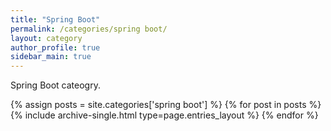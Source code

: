 ```yaml
---
title: "Spring Boot"
permalink: /categories/spring boot/
layout: category
author_profile: true
sidebar_main: true
---
```


Spring Boot cateogry.

{% assign posts = site.categories['spring boot'] %}
{% for post in posts %} {% include archive-single.html type=page.entries_layout %} {% endfor %}